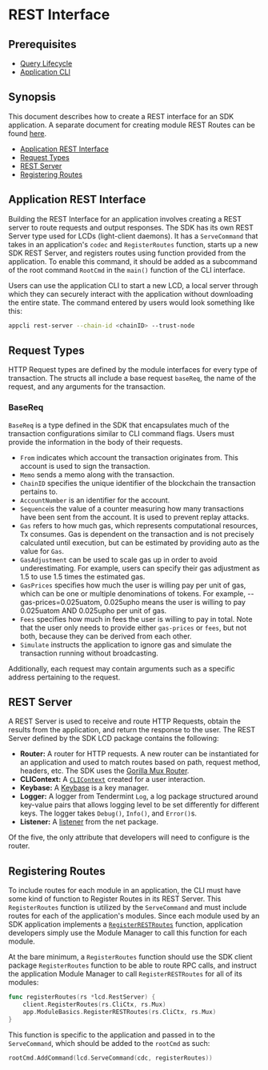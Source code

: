 # REST Interface

## Prerequisites

* [Query Lifecycle](./query-lifecycle.md)
* [Application CLI](./cli.md)

## Synopsis

This document describes how to create a REST interface for an SDK application. A separate document for creating module REST Routes can be found [here](#../module-interfaces.md#rest).

- [Application REST Interface](#application-rest-interface)
- [Request Types](#request-types)
- [REST Server](#rest-server)
- [Registering Routes](#registering-routes)

## Application REST Interface

Building the REST Interface for an application involves creating a REST server to route requests and output responses. The SDK has its own REST Server type used for LCDs (light-client daemons). It has a `ServeCommand` that takes in an application's `codec` and `RegisterRoutes` function, starts up a new SDK REST Server, and registers routes using function provided from the application. To enable this command, it should be added as a subcommand of the root command `RootCmd` in the `main()` function of the CLI interface.

Users can use the application CLI to start a new LCD, a local server through which they can securely interact with the application without downloading the entire state. The command entered by users would look something like this:

```bash
appcli rest-server --chain-id <chainID> --trust-node
```

## Request Types

HTTP Request types are defined by the module interfaces for every type of transaction. The structs all include a base request `baseReq`, the name of the request, and any arguments for the transaction.

### BaseReq

`BaseReq` is a type defined in the SDK that encapsulates much of the transaction configurations similar to CLI command flags. Users must provide the information in the body of their requests.

* `From` indicates which account the transaction originates from. This account is used to sign the transaction.
*	`Memo` sends a memo along with the transaction.
*	`ChainID` specifies the unique identifier of the blockchain the transaction pertains to.
*	`AccountNumber` is an identifier for the account.
*	`Sequence`is the value of a counter measuring how many transactions have been sent from the account. It is used to prevent replay attacks.
*	`Gas` refers to how much gas, which represents computational resources, Tx consumes. Gas is dependent on the transaction and is not precisely calculated until execution, but can be estimated by providing auto as the value for `Gas`.
*	`GasAdjustment` can be used to scale gas up in order to avoid underestimating. For example, users can specify their gas adjustment as 1.5 to use 1.5 times the estimated gas.
*	`GasPrices` specifies how much the user is willing pay per unit of gas, which can be one or multiple denominations of tokens. For example, --gas-prices=0.025uatom, 0.025upho means the user is willing to pay 0.025uatom AND 0.025upho per unit of gas.
*	`Fees` specifies how much in fees the user is willing to pay in total. Note that the user only needs to provide either `gas-prices` or `fees`, but not both, because they can be derived from each other.
*	`Simulate` instructs the application to ignore gas and simulate the transaction running without broadcasting.

Additionally, each request may contain arguments such as a specific address pertaining to the request.

## REST Server

A REST Server is used to receive and route HTTP Requests, obtain the results from the application, and return the response to the user. The REST Server defined by the SDK LCD package contains the following:

* **Router:** A router for HTTP requests. A new router can be instantiated for an application and used to match routes based on path, request method, headers, etc. The SDK uses the [Gorilla Mux Router](https://github.com/gorilla/mux).
* **CLIContext:** A [`CLIContext`](./query-lifecycle.md#clicontext) created for a user interaction.
* **Keybase:** A [Keybase](../core/keys-accounts.md) is a key manager.
* **Logger:** A logger from Tendermint `Log`, a log package structured around key-value pairs that allows logging level to be set differently for different keys. The logger takes `Debug()`, `Info()`, and `Error()`s.
* **Listener:** A [listener](https://golang.org/pkg/net/#Listener) from the net package.

Of the five, the only attribute that developers will need to configure is the router.

## Registering Routes

To include routes for each module in an application, the CLI must have some kind of function to Register Routes in its REST Server. This `RegisterRoutes` function is utilized by the `ServeCommand` and must include routes for each of the application's modules. Since each module used by an SDK application implements a [`RegisterRESTRoutes`](../building-modules.md#rest) function, application developers simply use the Module Manager to call this function for each module.

At the bare minimum, a `RegisterRoutes` function should use the SDK client package `RegisterRoutes` function to be able to route RPC calls, and instruct the application Module Manager to call `RegisterRESTRoutes` for all of its modules:

```go
func registerRoutes(rs *lcd.RestServer) {
	client.RegisterRoutes(rs.CliCtx, rs.Mux)
	app.ModuleBasics.RegisterRESTRoutes(rs.CliCtx, rs.Mux)
}
```

This function is specific to the application and passed in to the `ServeCommand`, which should be added to the `rootCmd` as such:

```go
rootCmd.AddCommand(lcd.ServeCommand(cdc, registerRoutes))
```
